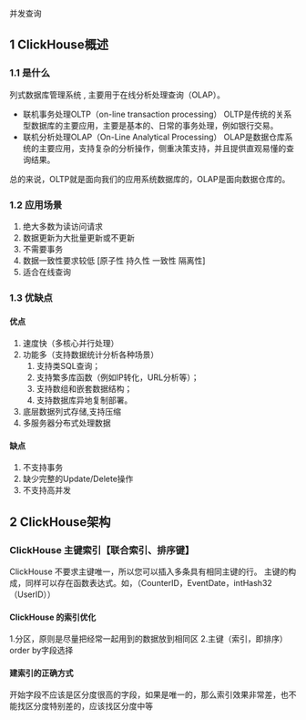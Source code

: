 并发查询
## 1 ClickHouse概述
### 1.1 是什么
列式数据库管理系统 , 主要用于在线分析处理查询（OLAP）。

- 联机事务处理OLTP（on-line transaction processing）
OLTP是传统的关系型数据库的主要应用，主要是基本的、日常的事务处理，例如银行交易。
- 联机分析处理OLAP（On-Line Analytical Processing）
OLAP是数据仓库系统的主要应用，支持复杂的分析操作，侧重决策支持，并且提供直观易懂的查询结果。

总的来说，OLTP就是面向我们的应用系统数据库的，OLAP是面向数据仓库的。
### 1.2 应用场景
1. 绝大多数为读访问请求
2. 数据更新为大批量更新或不更新
3. 不需要事务
4. 数据一致性要求较低 [原子性 持久性 一致性 隔离性]
5. 适合在线查询

### 1.3 优缺点
#### 优点
1. 速度快（多核心并行处理）
2. 功能多（支持数据统计分析各种场景）
   1. 支持类SQL查询；
   2. 支持繁多库函数（例如IP转化，URL分析等）；
   3. 支持数组和嵌套数据结构；
   4. 支持数据库异地复制部署。
3. 底层数据列式存储,支持压缩
4. 多服务器分布式处理数据

#### 缺点
1. 不支持事务
2. 缺少完整的Update/Delete操作
3. 不支持高并发
## 2 ClickHouse架构



### ClickHouse 主键索引【联合索引、排序键】
ClickHouse 不要求主键唯一，所以您可以插入多条具有相同主键的行。
主键的构成，同样可以存在函数表达式。如，（CounterID，EventDate，intHash32（UserID））
#### ClickHouse 的索引优化
1.分区，原则是尽量把经常一起用到的数据放到相同区
2.主键（索引，即排序）order by字段选择

#### 建索引的正确方式
开始字段不应该是区分度很高的字段，如果是唯一的，那么索引效果非常差，也不能找区分度特别差的，应该找区分度中等